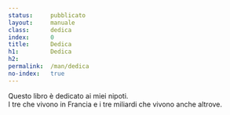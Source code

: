 ```yaml
---
status:     pubblicato
layout:     manuale
class:      dedica
index:      0
title:      Dedica
h1:         Dedica
h2:         
permalink:  /man/dedica
no-index:   true
---
```


Questo libro è dedicato ai miei nipoti.<br />
I tre che vivono in Francia e i tre miliardi che vivono anche altrove.
